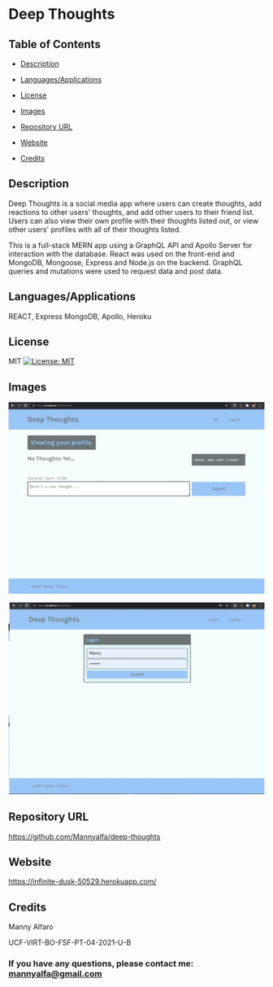# Deep Thoughts

## Table of Contents

- [Description](#description)

- [Languages/Applications](#languages-applications)

- [License](#license)

- [Images](#Images)

- [Repository URL](#repository-url)

- [Website](#website)   

- [Credits](#credits)



## Description
Deep Thoughts is a social media app where users can create thoughts, add reactions to other users' thoughts, and add other users to their friend list. Users can also view their own profile with their thoughts listed out, or view other users' profiles with all of their thoughts listed.

This is a full-stack MERN app using a GraphQL API and Apollo Server for interaction with the database. React was used on the front-end and MongoDB, Mongoose, Express and Node.js on the backend. GraphQL queries and mutations were used to request data and post data.

## Languages/Applications
REACT, Express MongoDB, Apollo, Heroku

## License  
MIT [![License: MIT](https://img.shields.io/badge/License-MIT-yellow.svg)](https://opensource.org/licenses/MIT)

## Images
![screenshot](https://github.com/Mannyalfa/deep-thoughts/blob/main/client/src/assets/images/screenshot.jpg)

![screenshot](https://github.com/Mannyalfa/deep-thoughts/blob/main/client/src/assets/images/screenshot-login.jpg)

## Repository URL
https://github.com/Mannyalfa/deep-thoughts

## Website
https://infinite-dusk-50529.herokuapp.com/
    

## Credits
Manny Alfaro

UCF-VIRT-BO-FSF-PT-04-2021-U-B

### If you have any questions, please contact me: mannyalfa@gmail.com
